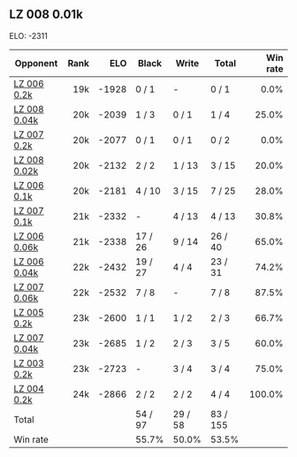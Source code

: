 ## LZ 008 0.01k ##

ELO: -2311

Opponent | Rank | ELO | Black | Write | Total | Win rate
---------|-----:|----:|-------|-------|-------|-------:
[LZ 006 0.2k](LZ%20006%200.2k.md) | 19k | -1928 | 0 / 1 | - | 0 / 1 | 0.0%
[LZ 008 0.04k](LZ%20008%200.04k.md) | 20k | -2039 | 1 / 3 | 0 / 1 | 1 / 4 | 25.0%
[LZ 007 0.2k](LZ%20007%200.2k.md) | 20k | -2077 | 0 / 1 | 0 / 1 | 0 / 2 | 0.0%
[LZ 008 0.02k](LZ%20008%200.02k.md) | 20k | -2132 | 2 / 2 | 1 / 13 | 3 / 15 | 20.0%
[LZ 006 0.1k](LZ%20006%200.1k.md) | 20k | -2181 | 4 / 10 | 3 / 15 | 7 / 25 | 28.0%
[LZ 007 0.1k](LZ%20007%200.1k.md) | 21k | -2332 | - | 4 / 13 | 4 / 13 | 30.8%
[LZ 006 0.06k](LZ%20006%200.06k.md) | 21k | -2338 | 17 / 26 | 9 / 14 | 26 / 40 | 65.0%
[LZ 006 0.04k](LZ%20006%200.04k.md) | 22k | -2432 | 19 / 27 | 4 / 4 | 23 / 31 | 74.2%
[LZ 007 0.06k](LZ%20007%200.06k.md) | 22k | -2532 | 7 / 8 | - | 7 / 8 | 87.5%
[LZ 005 0.2k](LZ%20005%200.2k.md) | 23k | -2600 | 1 / 1 | 1 / 2 | 2 / 3 | 66.7%
[LZ 007 0.04k](LZ%20007%200.04k.md) | 23k | -2685 | 1 / 2 | 2 / 3 | 3 / 5 | 60.0%
[LZ 003 0.2k](LZ%20003%200.2k.md) | 23k | -2723 | - | 3 / 4 | 3 / 4 | 75.0%
[LZ 004 0.2k](LZ%20004%200.2k.md) | 24k | -2866 | 2 / 2 | 2 / 2 | 4 / 4 | 100.0%
Total | | | 54 / 97 | 29 / 58 | 83 / 155 | 
Win rate| | | 55.7% | 50.0% | 53.5% | 
